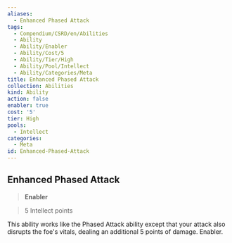 ```yaml
---
aliases:
  - Enhanced Phased Attack
tags:
  - Compendium/CSRD/en/Abilities
  - Ability
  - Ability/Enabler
  - Ability/Cost/5
  - Ability/Tier/High
  - Ability/Pool/Intellect
  - Ability/Categories/Meta
title: Enhanced Phased Attack
collection: Abilities
kind: Ability
action: false
enabler: true
cost: '5'
tier: High
pools:
  - Intellect
categories:
  - Meta
id: Enhanced-Phased-Attack
---
```

## Enhanced Phased Attack    
>**Enabler**    
>5 Intellect points  
    
This ability works like the Phased Attack ability except that your attack also disrupts the foe's vitals, dealing an additional 5 points of damage. Enabler.
